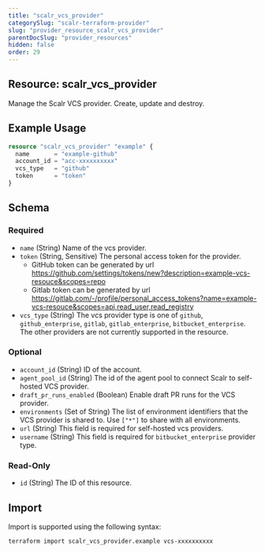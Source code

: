 ```yaml
---
title: "scalr_vcs_provider"
categorySlug: "scalr-terraform-provider"
slug: "provider_resource_scalr_vcs_provider"
parentDocSlug: "provider_resources"
hidden: false
order: 29
---
```

## Resource: scalr_vcs_provider

Manage the Scalr VCS provider. Create, update and destroy.

## Example Usage

```terraform
resource "scalr_vcs_provider" "example" {
  name       = "example-github"
  account_id = "acc-xxxxxxxxxx"
  vcs_type   = "github"
  token      = "token"
}
```

<!-- schema generated by tfplugindocs -->
## Schema

### Required

- `name` (String) Name of the vcs provider.
- `token` (String, Sensitive) The personal access token for the provider.
  * GitHub token can be generated by url https://github.com/settings/tokens/new?description=example-vcs-resouce&scopes=repo
  * Gitlab token can be generated by url https://gitlab.com/-/profile/personal_access_tokens?name=example-vcs-resouce&scopes=api,read_user,read_registry
- `vcs_type` (String) The vcs provider type is one of `github`, `github_enterprise`, `gitlab`, `gitlab_enterprise`, `bitbucket_enterprise`. The other providers are not currently supported in the resource.

### Optional

- `account_id` (String) ID of the account.
- `agent_pool_id` (String) The id of the agent pool to connect Scalr to self-hosted VCS provider.
- `draft_pr_runs_enabled` (Boolean) Enable draft PR runs for the VCS provider.
- `environments` (Set of String) The list of environment identifiers that the VCS provider is shared to. Use `["*"]` to share with all environments.
- `url` (String) This field is required for self-hosted vcs providers.
- `username` (String) This field is required for `bitbucket_enterprise` provider type.

### Read-Only

- `id` (String) The ID of this resource.

## Import

Import is supported using the following syntax:

```shell
terraform import scalr_vcs_provider.example vcs-xxxxxxxxxx
```
